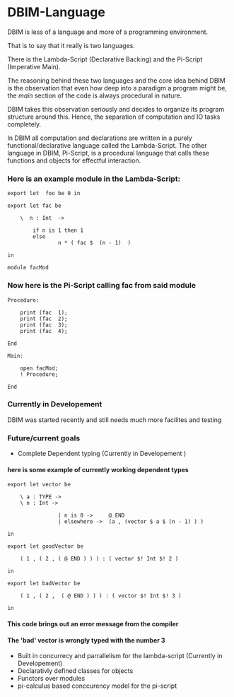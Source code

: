 # DBIM-Language

DBIM is less of a language and more of a programming environment. 

That is to say that it really is two languages.

There is the Lambda-Script (Declarative Backing) and the Pi-Script (Imperative Main).

The reasoning behind these two languages and the core idea behind DBIM is the observation that even how deep into a paradigm a program  might be, the *main* section of the code is always procedural in nature.

DBIM takes this observation seriously and decides to organize its program structure around this. Hence, the separation of computation and IO tasks completely. 

In DBIM all computation and declarations are written in a purely functional/declarative language called the Lambda-Script. The other language in DBIM, Pi-Script, is a procedural language that calls these functions and objects for effectful interaction.

### Here is an example module in the Lambda-Script:

```
export let  foo be 0 in

export let fac be 

    \  n : Int  -> 

        if n is 1 then 1
        else 
                n * ( fac $  (n - 1)  ) 

in

module facMod
```


### Now here is the Pi-Script calling fac from said module

``` 
Procedure:

    print (fac  1);
    print (fac  2);
    print (fac  3);
    print (fac  4);

End

Main: 

    open facMod;
    ! Procedure;

End
```

### Currently in Developement
DBIM was started recently and still needs much more facilites and testing

### Future/current goals
* Complete Dependent typing (Currently in Developement )
#### here is some example of currently working dependent types
```
export let vector be

    \ a : TYPE -> 
    \ n : Int -> 

                | n is 0 ->     @ END
                | elsewhere ->  (a , (vector $ a $ (n - 1) ) )

in

export let goodVector be

    ( 1 , ( 2 , ( @ END ) ) ) : ( vector $! Int $! 2 )

in

export let badVector be

    ( 1 , ( 2 ,  ( @ END ) ) ) : ( vector $! Int $! 3 )

in

```
#### This code brings out an error message from the compiler
#### The 'bad' vector is wrongly typed with the number 3

* Built in concurrecy and parrallelism for the lambda-script (Currently in Developement)
* Declarativly defined classes for objects
* Functors over modules
* pi-calculus based conccurency model for the pi-script



